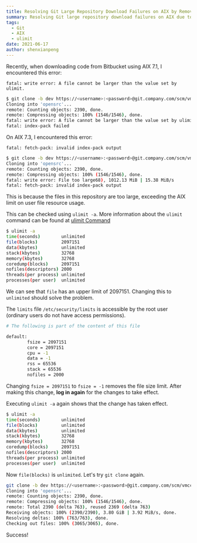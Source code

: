 ```yaml
---
title: Resolving Git Large Repository Download Failures on AIX by Removing File Resource Limits
summary: Resolving Git large repository download failures on AIX due to file size limits by modifying ulimit settings.
tags:
  - Git
  - AIX
  - ulimit
date: 2021-06-17
author: shenxianpeng
---
```


Recently, when downloading code from Bitbucket using AIX 7.1, I encountered this error:


`fatal: write error: A file cannot be larger than the value set by ulimit.`

```bash
$ git clone -b dev https://<username>:<password>@git.company.com/scm/vmcc/opensrc.git --depth 1
Cloning into 'opensrc'...
remote: Counting objects: 2390, done.
remote: Compressing objects: 100% (1546/1546), done.
fatal: write error: A file cannot be larger than the value set by ulimit.
fatal: index-pack failed
```

On AIX 7.3, I encountered this error:

`fatal: fetch-pack: invalid index-pack output`

```bash
$ git clone -b dev https://<username>:<password>@git.company.com/scm/vmcc/opensrc.git --depth 1
Cloning into 'opensrc'...
remote: Counting objects: 2390, done.
remote: Compressing objects: 100% (1546/1546), done.
fatal: write error: File too large68), 1012.13 MiB | 15.38 MiB/s
fatal: fetch-pack: invalid index-pack output
```

This is because the files in this repository are too large, exceeding the AIX limit on user file resource usage.

This can be checked using `ulimit -a`. More information about the `ulimit` command can be found at [ulimit Command](https://www.ibm.com/docs/en/aix/7.1?topic=u-ulimit-command)

```bash
$ ulimit -a
time(seconds)        unlimited
file(blocks)         2097151
data(kbytes)         unlimited
stack(kbytes)        32768
memory(kbytes)       32768
coredump(blocks)     2097151
nofiles(descriptors) 2000
threads(per process) unlimited
processes(per user)  unlimited
```

We can see that `file` has an upper limit of 2097151. Changing this to `unlimited` should solve the problem.

The `limits` file `/etc/security/limits` is accessible by the root user (ordinary users do not have access permissions).

```bash
# The following is part of the content of this file

default:
        fsize = 2097151
        core = 2097151
        cpu = -1
        data = -1
        rss = 65536
        stack = 65536
        nofiles = 2000
```

Changing `fsize = 2097151` to `fsize = -1` removes the file size limit. After making this change, **log in again** for the changes to take effect.

Executing `ulimit -a` again shows that the change has taken effect.

```bash
$ ulimit -a
time(seconds)        unlimited
file(blocks)         unlimited
data(kbytes)         unlimited
stack(kbytes)        32768
memory(kbytes)       32768
coredump(blocks)     2097151
nofiles(descriptors) 2000
threads(per process) unlimited
processes(per user)  unlimited
```

Now `file(blocks)` is `unlimited`. Let's try `git clone` again.

```bash
git clone -b dev https://<username>:<password>@git.company.com/scm/vmcc/opensrc.git --depth 1
Cloning into 'opensrc'...
remote: Counting objects: 2390, done.
remote: Compressing objects: 100% (1546/1546), done.
remote: Total 2390 (delta 763), reused 2369 (delta 763)
Receiving objects: 100% (2390/2390), 3.80 GiB | 3.92 MiB/s, done.
Resolving deltas: 100% (763/763), done.
Checking out files: 100% (3065/3065), done.
```

Success!